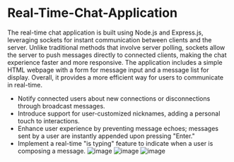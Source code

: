 # Real-Time-Chat-Application
The real-time chat application is built using Node.js and Express.js, leveraging sockets for instant communication between clients and the server. Unlike traditional methods that involve server polling, sockets allow the server to push messages directly to connected clients, making the chat experience faster and more responsive. The application includes a simple HTML webpage with a form for message input and a message list for display. Overall, it provides a more efficient way for users to communicate in real-time.

- Notify connected users about new connections or disconnections through broadcast messages.
- Introduce support for user-customized nicknames, adding a personal touch to interactions.
- Enhance user experience by preventing message echoes; messages sent by a user are instantly appended upon pressing "Enter."
- Implement a real-time "is typing" feature to indicate when a user is composing a message.
![image](https://github.com/neha-ahirwar/Real-Time-Chat-Application/assets/95342496/910cf858-f0e7-4942-8d38-4cc42dadbc10)
![image](https://github.com/neha-ahirwar/Real-Time-Chat-Application/assets/95342496/e5b0bf19-a782-4872-a8cb-b2cc5b3481a7)
![image](https://github.com/neha-ahirwar/Real-Time-Chat-Application/assets/95342496/cfd07d8e-1e50-4a03-a7f1-96aa80fd552a)

